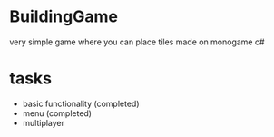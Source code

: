 # BuildingGame
very simple game where you can place tiles
made on monogame c#

# tasks
- basic functionality (completed)
- menu (completed)
- multiplayer
